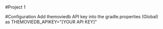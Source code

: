 #Project 1

#Configuration
Add themoviedb API key into the gradle.properties (Global) as THEMOVIEDB_APIKEY="[YOUR API KEY]"
